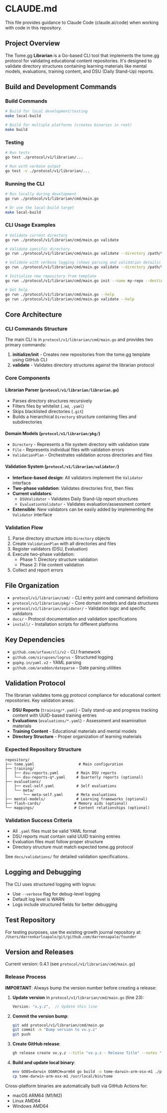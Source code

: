 # CLAUDE.md

This file provides guidance to Claude Code (claude.ai/code) when working with code in this repository.

## Project Overview

The Tome.gg **Librarian** is a Go-based CLI tool that implements the tome.gg protocol for validating educational content repositories. It's designed to validate directory structures containing learning materials like mental models, evaluations, training content, and DSU (Daily Stand-Up) reports.

## Build and Development Commands

### Build Commands
```bash
# Build for local development/testing
make local-build

# Build for multiple platforms (creates binaries in root)
make build
```

### Testing
```bash
# Run tests
go test ./protocol/v1/librarian/...

# Run with verbose output
go test -v ./protocol/v1/librarian/...
```

### Running the CLI
```bash
# Run locally during development
go run ./protocol/v1/librarian/cmd/main.go

# Or use the local-build target
make local-build
```

### CLI Usage Examples
```bash
# Validate current directory
go run ./protocol/v1/librarian/cmd/main.go validate

# Validate specific directory
go run ./protocol/v1/librarian/cmd/main.go validate --directory /path/to/repository

# Validate with verbose logging (shows parsing and validation details)
go run ./protocol/v1/librarian/cmd/main.go validate --directory /path/to/repository --verbose

# Initialize new repository from template
go run ./protocol/v1/librarian/cmd/main.go init --name my-repo --destination ./target-dir

# Get help
go run ./protocol/v1/librarian/cmd/main.go --help
go run ./protocol/v1/librarian/cmd/main.go validate --help
```

## Core Architecture

### CLI Commands Structure
The main CLI is in `protocol/v1/librarian/cmd/main.go` and provides two primary commands:

1. **initialize/init** - Creates new repositories from the tome.gg template using GitHub CLI
2. **validate** - Validates directory structures against the librarian protocol

### Core Components

#### Librarian Parser (`protocol/v1/librarian/librarian.go`)
- Parses directory structures recursively
- Filters files by whitelist (`.md`, `.yaml`)
- Skips blacklisted directories (`.git`)
- Builds a hierarchical `Directory` structure containing files and subdirectories

#### Domain Models (`protocol/v1/librarian/pkg/`)
- `Directory` - Represents a file system directory with validation state
- `File` - Represents individual files with validation errors
- `ValidationPlan` - Orchestrates validation across directories and files

#### Validation System (`protocol/v1/librarian/validator/`)
- **Interface-based design**: All validators implement the `Validator` interface
- **Two-phase validation**: Validates directories first, then files
- **Current validators**:
  - `DSUValidator` - Validates Daily Stand-Up report structures
  - `EvaluationValidator` - Validates evaluation/assessment content
- **Extensible**: New validators can be easily added by implementing the `Validator` interface

### Validation Flow
1. Parse directory structure into `Directory` objects
2. Create `ValidationPlan` with all directories and files
3. Register validators (DSU, Evaluation)
4. Execute two-phase validation:
   - Phase 1: Directory structure validation
   - Phase 2: File content validation
5. Collect and report errors

## File Organization

- `protocol/v1/librarian/cmd/` - CLI entry point and command definitions
- `protocol/v1/librarian/pkg/` - Core domain models and data structures
- `protocol/v1/librarian/validator/` - Validation logic and specific validators
- `docs/` - Protocol documentation and validation specifications
- `install/` - Installation scripts for different platforms

## Key Dependencies

- `github.com/urfave/cli/v2` - CLI framework
- `github.com/sirupsen/logrus` - Structured logging
- `gopkg.in/yaml.v2` - YAML parsing
- `github.com/araddon/dateparse` - Date parsing utilities

## Validation Protocol

The librarian validates tome.gg protocol compliance for educational content repositories. Key validation areas:

- **DSU Reports** (`training/*.yaml`) - Daily stand-up and progress tracking content with UUID-based training entries
- **Evaluations** (`evaluations/*.yaml`) - Assessment and examination materials
- **Training Content** - Educational materials and mental models
- **Directory Structure** - Proper organization of learning materials

### Expected Repository Structure
```
repository/
├── tome.yaml                    # Main configuration
├── training/
│   ├── dsu-reports.yaml        # Main DSU reports
│   └── dsu-reports-q*.yaml     # Quarterly reports (optional)
├── evaluations/
│   ├── eval-self.yaml          # Self evaluations
│   └── meta/
│       └── meta-self.yaml      # Meta evaluations
├── mental-models/              # Learning frameworks (optional)
├── flash-cards/               # Memory aids (optional)
└── mappings/                  # Content relationships (optional)
```

### Validation Success Criteria
- All `.yaml` files must be valid YAML format
- DSU reports must contain valid UUID training entries
- Evaluation files must follow proper structure
- Directory structure must match expected tome.gg protocol

See `docs/validations/` for detailed validation specifications.

## Logging and Debugging

The CLI uses structured logging with logrus:
- Use `--verbose` flag for debug-level logging
- Default log level is WARN
- Logs include structured fields for better debugging

## Test Repository

For testing purposes, use the existing growth journal repository at:
`/Users/darrenkarlsapalo/git/github.com/darrensapalo/founder`

## Version and Releases

Current version: 0.4.1 (see `protocol/v1/librarian/cmd/main.go`)

### Release Process

**IMPORTANT**: Always bump the version number before creating a release:

1. **Update version** in `protocol/v1/librarian/cmd/main.go` (line 23):
   ```go
   Version: "x.y.z",  // Update this line
   ```

2. **Commit the version bump**:
   ```bash
   git add protocol/v1/librarian/cmd/main.go
   git commit -m "Bump version to vx.y.z"
   git push
   ```

3. **Create GitHub release**:
   ```bash
   gh release create vx.y.z --title "vx.y.z - Release Title" --notes "Release notes..."
   ```

4. **Build and update local binary**:
   ```bash
   env GOOS=darwin GOARCH=arm64 go build -o tome-darwin-arm-osx-m1 ./protocol/v1/librarian/cmd
   cp tome-darwin-arm-osx-m1 /usr/local/bin/tome
   ```

Cross-platform binaries are automatically built via GitHub Actions for:
- macOS ARM64 (M1/M2)
- Linux AMD64
- Windows AMD64